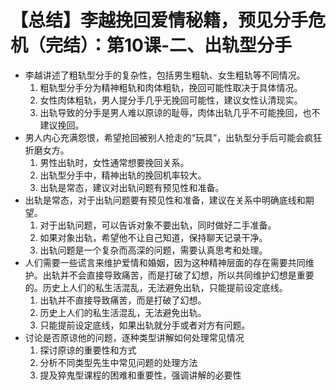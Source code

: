 # 【总结】李越挽回爱情秘籍，预见分手危机（完结）：第10课-二、出轨型分手

-   李越讲述了粗轨型分手的复杂性，包括男生粗轨、女生粗轨等不同情况。
    1.  粗轨型分手分为精神粗轨和肉体粗轨，挽回可能性取决于具体情况。
    2.  女性肉体粗轨，男人提分手几乎无挽回可能性，建议女性认清现实。
    3.  出轨导致的分手是男人难以原谅的耻辱，肉体出轨几乎不可能挽回，也不建议挽回。
-   男人内心充满怨恨，希望抢回被别人抢走的“玩具”，出轨型分手后可能会疯狂折磨女方。
    1.  男性出轨时，女性通常想要挽回关系。
    2.  出轨型分手中，精神出轨的挽回机率较大。
    3.  出轨是常态，建议对出轨问题有预见性和准备。
-   出轨是常态，对于出轨问题要有预见性和准备，建议在关系中明确底线和期望。
    1.  对于出轨问题，可以告诉对象不要出轨，同时做好二手准备。
    2.  如果对象出轨，希望他不让自己知道，保持聊天记录干净。
    3.  出轨问题是一个复杂而高深的问题，需要认真思考和处理。
-   人们需要一些谎言来维护爱情和婚姻，因为这种精神层面的存在需要共同维护。出轨并不会直接导致痛苦，而是打破了幻想，所以共同维护幻想是重要的。历史上人们的私生活混乱，无法避免出轨，只能提前设定底线。
    1.  出轨并不直接导致痛苦，而是打破了幻想。
    2.  历史上人们的私生活混乱，无法避免出轨。
    3.  只能提前设定底线，如果出轨就分手或者对方有问题。
-   讨论是否原谅他的问题，逐种类型讲解如何处理常见情况
    1.  探讨原谅的重要性和方式
    2.  分析不同类型先生中常见问题的处理方法
    3.  提及猝鬼型课程的困难和重要性，强调讲解的必要性